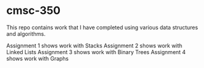 # cmsc-350

This repo contains work that I have completed using various data structures and algorithms.

Assignment 1 shows work with Stacks
Assignment 2 shows work with Linked Lists
Assignment 3 shows work with Binary Trees
Assignment 4 shows work with Graphs
